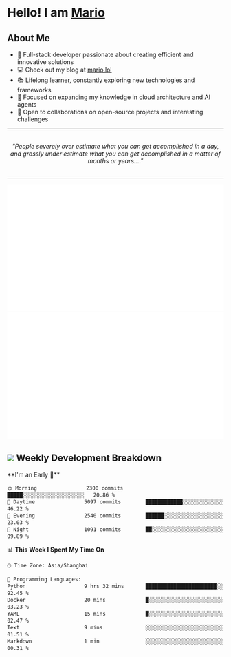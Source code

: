<h1>Hello! I am <a href="https://github.com/mario1in">Mario</a></h1>

## About Me

- 🔭 Full-stack developer passionate about creating efficient and innovative solutions
- 💻 Check out my blog at [mario.lol](https://mario.lol)
- 📚 Lifelong learner, constantly exploring new technologies and frameworks
- 🌱 Focused on expanding my knowledge in cloud architecture and AI agents
- 🤝 Open to collaborations on open-source projects and interesting challenges

<hr/>
<br/>
<div align="center">
<i>"People severely over estimate what you can get accomplished in a day, and grossly under estimate what you can get accomplished in a matter of months or years...." </i>
</div>
<br/>
<hr/>

![overview](https://raw.githubusercontent.com/mario1in/mario1in/stats-output/generated/overview.svg)
![languages](https://raw.githubusercontent.com/mario1in/mario1in/stats-output/generated/languages.svg)

<h2 align="left">
  <a href="#"><img src="https://emojis.slackmojis.com/emojis/images/1643514062/184/nyancat_big.gif?1643514062" height="30"></a> Weekly Development Breakdown
</h2>
<!--START_SECTION:waka-->
**I'm an Early 🐤** 

```text
🌞 Morning                2300 commits        █████░░░░░░░░░░░░░░░░░░░░   20.86 % 
🌆 Daytime                5097 commits        ████████████░░░░░░░░░░░░░   46.22 % 
🌃 Evening                2540 commits        ██████░░░░░░░░░░░░░░░░░░░   23.03 % 
🌙 Night                  1091 commits        ██░░░░░░░░░░░░░░░░░░░░░░░   09.89 % 
```


📊 **This Week I Spent My Time On** 

```text
🕑︎ Time Zone: Asia/Shanghai

💬 Programming Languages: 
Python                   9 hrs 32 mins       ███████████████████████░░   92.45 % 
Docker                   20 mins             █░░░░░░░░░░░░░░░░░░░░░░░░   03.23 % 
YAML                     15 mins             █░░░░░░░░░░░░░░░░░░░░░░░░   02.47 % 
Text                     9 mins              ░░░░░░░░░░░░░░░░░░░░░░░░░   01.51 % 
Markdown                 1 min               ░░░░░░░░░░░░░░░░░░░░░░░░░   00.31 % 
```


<!--END_SECTION:waka-->

